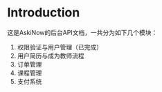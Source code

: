 
# Introduction

这是AskiNow的后台API文档，一共分为如下几个模块：

1. 权限验证与用户管理（已完成）
2. 用户简历与成为教师流程
3. 订单管理
4. 课程管理
5. 支付系统
